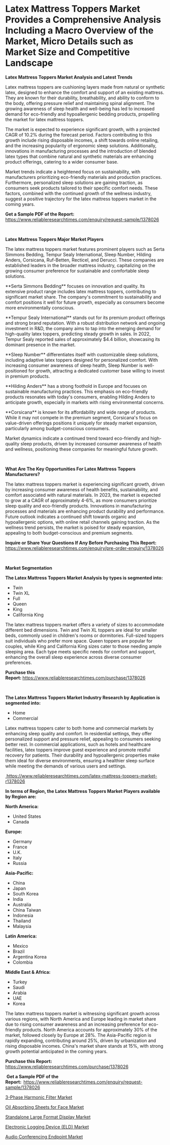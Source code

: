 <p><h1>Latex Mattress Toppers Market Provides a Comprehensive Analysis Including a Macro Overview of the Market, Micro Details such as Market Size and Competitive Landscape</h1></p><p><strong>Latex Mattress Toppers Market Analysis and Latest Trends</strong></p>
<p><p>Latex mattress toppers are cushioning layers made from natural or synthetic latex, designed to enhance the comfort and support of an existing mattress. They are known for their durability, breathability, and ability to conform to the body, offering pressure relief and maintaining spinal alignment. The growing awareness of sleep health and well-being has led to increased demand for eco-friendly and hypoallergenic bedding products, propelling the market for latex mattress toppers.</p><p>The market is expected to experience significant growth, with a projected CAGR of 10.2% during the forecast period. Factors contributing to this growth include rising disposable incomes, a shift towards online retailing, and the increasing popularity of ergonomic sleep solutions. Additionally, innovations in manufacturing processes and the introduction of blended latex types that combine natural and synthetic materials are enhancing product offerings, catering to a wider consumer base.</p><p>Market trends indicate a heightened focus on sustainability, with manufacturers prioritizing eco-friendly materials and production practices. Furthermore, personalized sleep solutions are gaining traction, as consumers seek products tailored to their specific comfort needs. These factors, combined with the continued growth of the wellness industry, suggest a positive trajectory for the latex mattress toppers market in the coming years.</p></p>
<p><strong>Get a Sample PDF of the Report:&nbsp;</strong> <a href="https://www.reliableresearchtimes.com/enquiry/request-sample/1378026?utm_campaign=2641&utm_medium=2&utm_source=Github&utm_content=ia&utm_term=05042025&utm_id=latex-mattress-toppers">https://www.reliableresearchtimes.com/enquiry/request-sample/1378026</a></p>
<p>&nbsp;</p>
<p><strong>Latex Mattress Toppers Major Market Players</strong></p>
<p><p>The latex mattress toppers market features prominent players such as Serta Simmons Bedding, Tempur Sealy International, Sleep Number, Hilding Anders, Corsicana, Ruf-Betten, Recticel, and Derucci. These companies are established leaders in the broader mattress industry, capitalizing on the growing consumer preference for sustainable and comfortable sleep solutions.</p><p>**Serta Simmons Bedding** focuses on innovation and quality. Its extensive product range includes latex mattress toppers, contributing to significant market share. The company's commitment to sustainability and comfort positions it well for future growth, especially as consumers become more environmentally conscious.</p><p>**Tempur Sealy International** stands out for its premium product offerings and strong brand reputation. With a robust distribution network and ongoing investment in R&D, the company aims to tap into the emerging demand for high-quality latex toppers, predicting steady growth in sales. In 2022, Tempur Sealy reported sales of approximately $4.4 billion, showcasing its dominant presence in the market.</p><p>**Sleep Number** differentiates itself with customizable sleep solutions, including adaptive latex toppers designed for personalized comfort. With increasing consumer awareness of sleep health, Sleep Number is well-positioned for growth, attracting a dedicated customer base willing to invest in premium products.</p><p>**Hilding Anders** has a strong foothold in Europe and focuses on sustainable manufacturing practices. This emphasis on eco-friendly products resonates with today's consumers, enabling Hilding Anders to anticipate growth, especially in markets with rising environmental concerns.</p><p>**Corsicana** is known for its affordability and wide range of products. While it may not compete in the premium segment, Corsicana's focus on value-driven offerings positions it uniquely for steady market expansion, particularly among budget-conscious consumers.</p><p>Market dynamics indicate a continued trend toward eco-friendly and high-quality sleep products, driven by increased consumer awareness of health and wellness, positioning these companies for meaningful future growth.</p></p>
<p>&nbsp;</p>
<p><strong>What Are The Key Opportunities For Latex Mattress Toppers Manufacturers?</strong></p>
<p><p>The latex mattress toppers market is experiencing significant growth, driven by increasing consumer awareness of health benefits, sustainability, and comfort associated with natural materials. In 2023, the market is expected to grow at a CAGR of approximately 4-6%, as more consumers prioritize sleep quality and eco-friendly products. Innovations in manufacturing processes and materials are enhancing product durability and performance. Future outlook indicates a continued shift towards organic and hypoallergenic options, with online retail channels gaining traction. As the wellness trend persists, the market is poised for steady expansion, appealing to both budget-conscious and premium segments.</p></p>
<p><strong>Inquire or Share Your Questions If Any Before Purchasing This Report:</strong> <a href="https://www.reliableresearchtimes.com/enquiry/pre-order-enquiry/1378026?utm_campaign=2641&utm_medium=2&utm_source=Github&utm_content=ia&utm_term=05042025&utm_id=latex-mattress-toppers">https://www.reliableresearchtimes.com/enquiry/pre-order-enquiry/1378026</a></p>
<p>&nbsp;</p>
<p><strong>Market Segmentation</strong></p>
<p><strong>The Latex Mattress Toppers Market Analysis by types is segmented into:</strong></p>
<p><ul><li>Twin</li><li>Twin XL</li><li>Full</li><li>Queen</li><li>King</li><li>California King</li></ul></p>
<p><p>The latex mattress toppers market offers a variety of sizes to accommodate different bed dimensions. Twin and Twin XL toppers are ideal for smaller beds, commonly used in children's rooms or dormitories. Full-sized toppers suit individuals who prefer more space. Queen toppers are popular for couples, while King and California King sizes cater to those needing ample sleeping area. Each type meets specific needs for comfort and support, enhancing the overall sleep experience across diverse consumer preferences.</p></p>
<p><strong>Purchase this Report:&nbsp;</strong><a href="https://www.reliableresearchtimes.com/purchase/1378026?utm_campaign=2641&utm_medium=2&utm_source=Github&utm_content=ia&utm_term=05042025&utm_id=latex-mattress-toppers">https://www.reliableresearchtimes.com/purchase/1378026</a></p>
<p>&nbsp;</p>
<p><strong>The Latex Mattress Toppers Market Industry Research by Application is segmented into:</strong></p>
<p><ul><li>Home</li><li>Commercial</li></ul></p>
<p><p>Latex mattress toppers cater to both home and commercial markets by enhancing sleep quality and comfort. In residential settings, they offer personalized support and pressure relief, appealing to consumers seeking better rest. In commercial applications, such as hotels and healthcare facilities, latex toppers improve guest experience and promote restful recovery for patients. Their durability and hypoallergenic properties make them ideal for diverse environments, ensuring a healthier sleep surface while meeting the demands of various users and settings.</p></p>
<p><a href="https://www.reliableresearchtimes.com/latex-mattress-toppers-market-r1378026?utm_campaign=2641&utm_medium=2&utm_source=Github&utm_content=ia&utm_term=05042025&utm_id=latex-mattress-toppers">&nbsp;https://www.reliableresearchtimes.com/latex-mattress-toppers-market-r1378026</a></p>
<p><strong>In terms of Region, the Latex Mattress Toppers Market Players available by Region are:</strong></p>
<p>
    <p> <strong> North America: </strong>
        <ul>
            <li>United States</li>
            <li>Canada</li>
        </ul>
        </p> 
    <p> <strong> Europe: </strong>
        <ul>
            <li>Germany</li>
            <li>France</li>
            <li>U.K.</li>
            <li>Italy</li>
            <li>Russia</li>
        </ul>
        </p> 
    <p> <strong> Asia-Pacific: </strong>
        <ul>
            <li>China</li>
            <li>Japan</li>
            <li>South Korea</li>
            <li>India</li>
            <li>Australia</li>
            <li>China Taiwan</li>
            <li>Indonesia</li>
            <li>Thailand</li>
            <li>Malaysia</li>
        </ul>
        </p> 
    <p> <strong> Latin America: </strong>
        <ul>
            <li>Mexico</li>
            <li>Brazil</li>
            <li>Argentina Korea</li>
            <li>Colombia</li>
        </ul>
        </p> 
    <p> <strong> Middle East & Africa: </strong>
        <ul>
            <li>Turkey</li>
            <li>Saudi</li>
            <li>Arabia</li>
            <li>UAE</li>
            <li>Korea</li>
        </ul>
    </p>
    </p>
<p><p>The latex mattress toppers market is witnessing significant growth across various regions, with North America and Europe leading in market share due to rising consumer awareness and an increasing preference for eco-friendly products. North America accounts for approximately 30% of the market, followed closely by Europe at 28%. The Asia-Pacific region is rapidly expanding, contributing around 25%, driven by urbanization and rising disposable incomes. China's market share stands at 15%, with strong growth potential anticipated in the coming years.</p></p>
<p><strong>Purchase this Report: </strong><a href="https://www.reliableresearchtimes.com/purchase/1378026?utm_campaign=2641&utm_medium=2&utm_source=Github&utm_content=ia&utm_term=05042025&utm_id=latex-mattress-toppers">https://www.reliableresearchtimes.com/purchase/1378026</a></p>
<p>&nbsp;<strong>Get a Sample PDF of the Report:&nbsp;&nbsp;</strong><a href="https://www.reliableresearchtimes.com/enquiry/request-sample/1378026?utm_campaign=2641&utm_medium=2&utm_source=Github&utm_content=ia&utm_term=05042025&utm_id=latex-mattress-toppers">https://www.reliableresearchtimes.com/enquiry/request-sample/1378026</a></p>
<p><strong></strong></p>
<p><p><a href="https://www.linkedin.com/pulse/information-trends-significant-market-drivers-obstacles-wv5qe?utm_campaign=2641&utm_medium=2&utm_source=Github&utm_content=ia&utm_term=05042025&utm_id=latex-mattress-toppers">3-Phase Harmonic Filter Market</a></p><p><a href="https://github.com/rushanday/Market-Research-Report-List-1/blob/main/oil-absorbing-sheets-for-face-market.md?utm_campaign=2641&utm_medium=2&utm_source=Github&utm_content=ia&utm_term=05042025&utm_id=latex-mattress-toppers">Oil Absorbing Sheets for Face Market</a></p><p><a href="https://www.linkedin.com/pulse/insights-standalone-large-format-display-market-yfebe?utm_campaign=2641&utm_medium=2&utm_source=Github&utm_content=ia&utm_term=05042025&utm_id=latex-mattress-toppers">Standalone Large Format Display Market</a></p><p><a href="https://www.linkedin.com/pulse/future-growth-revenue-analysis-electronic-logging-gm1fe?utm_campaign=2641&utm_medium=2&utm_source=Github&utm_content=ia&utm_term=05042025&utm_id=latex-mattress-toppers">Electronic Logging Device (ELD) Market</a></p><p><a href="https://www.linkedin.com/pulse/comprehensive-audio-conferencing-endpoint-market-gxyae?utm_campaign=2641&utm_medium=2&utm_source=Github&utm_content=ia&utm_term=05042025&utm_id=latex-mattress-toppers">Audio Conferencing Endpoint Market</a></p></p>